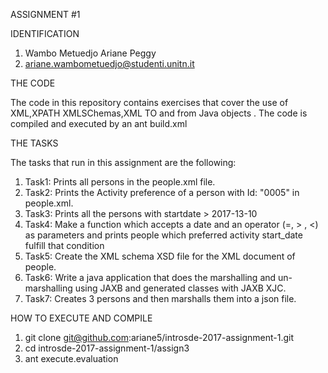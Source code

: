 ASSIGNMENT #1 

IDENTIFICATION
  1.  Wambo Metuedjo Ariane Peggy
  2.  ariane.wambometuedjo@studenti.unitn.it


THE CODE

The code in this repository contains exercises that cover the use of XML,XPATH XMLSChemas,XML TO and from Java objects . The code is compiled and executed by an ant build.xml

THE TASKS

The tasks that run in this assignment are the following:

1. Task1:       Prints all persons in the people.xml file.
2. Task2:	Prints the Activity preference of a person with Id: "0005"  in people.xml.
3. Task3:	Prints all the persons with startdate > 2017-13-10 
4. Task4:	Make a function which accepts a date and an operator (=, > , <) as parameters and prints people which preferred activity start_date fulfill that condition
5. Task5:	Create the XML schema XSD file for the XML document of people.
6. Task6:	Write a java application that does the marshalling and un-marshalling using JAXB and generated classes with JAXB XJC.
7. Task7:	Creates 3 persons and then marshalls them into a json file.

HOW TO EXECUTE AND COMPILE

  1. git clone git@github.com:ariane5/introsde-2017-assignment-1.git
  2. cd introsde-2017-assignment-1/assign3
  3. ant execute.evaluation


